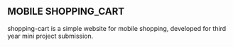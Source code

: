 ## MOBILE SHOPPING_CART 
shopping-cart is a simple website for mobile shopping, developed for third year mini project submission.
